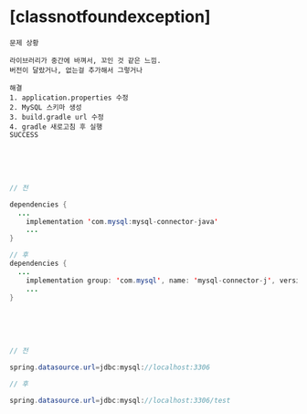 # [classnotfoundexception]
```
문제 상황

라이브러리가 중간에 바껴서, 꼬인 것 같은 느낌.
버전이 달랐거나, 없는걸 추가해서 그렇거나

해결
1. application.properties 수정
2. MySQL 스키마 생성
3. build.gradle url 수정
4. gradle 새로고침 후 실행
SUCCESS
```

<br>
<br>
<br>

```java
// 전

dependencies {
  ...
	implementation 'com.mysql:mysql-connector-java'
	...
}
```
```java
// 후
dependencies {
  ...
	implementation group: 'com.mysql', name: 'mysql-connector-j', version: '8.0.33'
	...
}
```

<br>
<br>
<br>

```java
// 전

spring.datasource.url=jdbc:mysql://localhost:3306
```
```java
// 후

spring.datasource.url=jdbc:mysql://localhost:3306/test
```
